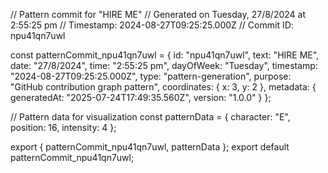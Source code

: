 // Pattern commit for "HIRE ME"
// Generated on Tuesday, 27/8/2024 at 2:55:25 pm
// Timestamp: 2024-08-27T09:25:25.000Z
// Commit ID: npu41qn7uwl

const patternCommit_npu41qn7uwl = {
  id: "npu41qn7uwl",
  text: "HIRE ME",
  date: "27/8/2024",
  time: "2:55:25 pm",
  dayOfWeek: "Tuesday",
  timestamp: "2024-08-27T09:25:25.000Z",
  type: "pattern-generation",
  purpose: "GitHub contribution graph pattern",
  coordinates: {
    x: 3,
    y: 2
  },
  metadata: {
    generatedAt: "2025-07-24T17:49:35.560Z",
    version: "1.0.0"
  }
};

// Pattern data for visualization
const patternData = {
  character: "E",
  position: 16,
  intensity: 4
};

export { patternCommit_npu41qn7uwl, patternData };
export default patternCommit_npu41qn7uwl;
